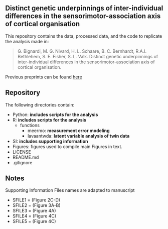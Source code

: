 ## Distinct genetic underpinnings of inter-individual differences in the sensorimotor-association axis of cortical organisation 

This repository contains the data, processed data, and the code to replicate the analysis made in:

> G. Bignardi, M. G. Nivard, H. L. Schaare, B. C. Bernhardt, R.A.I. Bethlehem, S. E. Fisher, S. L. Valk. Distinct genetic underpinnings of inter-individual differences in the sensorimotor-association axis of cortical organisation.

Previous preprints can be found [here](https://www.biorxiv.org/content/10.1101/2023.07.13.548817v2.full)

## Repository

The following directories contain:
- Python: **includes scripts for the analysis**
- R: **includes scripts for the analysis**
  - functions
    - meermo: **measurement error modeling**
    - lavaantwda: **latent variable analysis of twin data**
- SI: **includes supporting information**
- Figures: figures used to compile main Figures in text.
- LICENSE
- README.md
- .gitignore

## Notes

Supporting Information Files names are adapted to manuscript

- SFILE1 = (Figure 2C-D)
- SFILE2 = (Figure 3A-B)
- SFILE3 = (Figure 4A)
- SFILE4 = (Figure 4C)
- SFILE5 = (Figure 4C)

